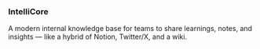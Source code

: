 ### IntelliCore

A modern internal knowledge base for teams to share learnings, notes, and insights — like a hybrid of Notion, Twitter/X, and a wiki.

